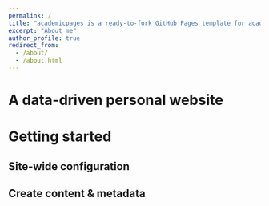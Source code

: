 ```yaml
---
permalink: /
title: "academicpages is a ready-to-fork GitHub Pages template for academic personal websites"
excerpt: "About me"
author_profile: true
redirect_from: 
  - /about/
  - /about.html
---
```




A data-driven personal website
======


Getting started
======


Site-wide configuration
------


Create content & metadata
------

